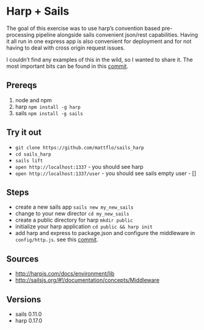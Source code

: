 # Harp + Sails
The goal of this exercise was to use harp’s convention based pre-processing pipeline alongside
sails convenient json/rest capabilities. Having it all run in one express app
is also convenient for deployment and for not having to deal with cross origin
request issues.

I couldn’t find any examples of this in the wild, so I wanted to share it. The most
important bits can be found in this [commit](https://github.com/mattflo/sails_harp/commit/54fbc1457c67c015811196fe3f246b9a445cb3f8).

## Prereqs

1. node and npm
2. harp `npm install -g harp`
3. sails `npm install -g sails`

## Try it out

* `git clone https://github.com/mattflo/sails_harp`
* `cd sails_harp`
* `sails lift`
* `open http://localhost:1337` - you should see harp
* `open http://localhost:1337/user` - you should see sails empty user - []

## Steps

* create a new sails app `sails new my_new_sails`
* change to your new director `cd my_new_sails`
* create a public directory for harp `mkdir public`
* initialize your harp application `cd public && harp init`
* add harp and express to package.json and configure the middleware in `config/http.js`. see this [commit](https://github.com/mattflo/sails_harp/commit/54fbc1457c67c015811196fe3f246b9a445cb3f8).

## Sources
* http://harpjs.com/docs/environment/lib
* http://sailsjs.org/#!/documentation/concepts/Middleware

## Versions
* sails 0.11.0
* harp 0.17.0
